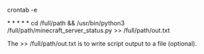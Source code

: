 crontab -e

\* \* \* \* \* cd /full/path && /usr/bin/python3 /full/path/minecraft_server_status.py >> /full/path/out.txt

The >> /full/path/out.txt is to write script output to
a file (optional).